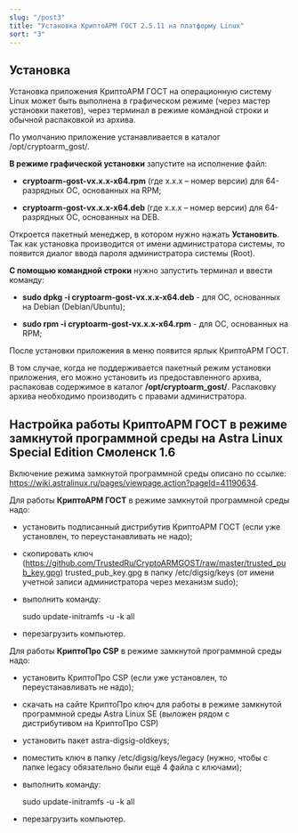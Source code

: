 ```yaml
---
slug: "/post3"
title: "Установка КриптоАРМ ГОСТ 2.5.11	на платформу Linux"
sort: "3"
---
```


## Установка 

Установка приложения КриптоАРМ ГОСТ на операционную систему Linux может быть
выполнена в графическом режиме (через мастер установки пакетов), через терминал
в режиме командной строки и обычной распаковкой из архива.

По умолчанию приложение устанавливается в каталог /opt/cryptoarm\_gost/.

**В режиме графической установки** запустите на исполнение файл:

   -  **cryptoarm-gost-vx.x.x-x64.rpm** (где x.x.x – номер версии) для
    64-разрядных ОС, основанных на RPM;

   -  **cryptoarm-gost-vx.x.x-x64.deb** (где x.x.x – номер версии) для
    64-разрядных ОС, основанных на DEB.

Откроется пакетный менеджер, в котором нужно нажать **Установить**. Так как
установка производится от имени администратора системы, то появится диалог ввода
пароля администратора системы (Root).

**С помощью командной строки** нужно запустить терминал и ввести команду:

 - **sudo dpkg -i cryptoarm-gost-vx.x.x-x64.deb** - для ОС, основанных на
    Debian (Debian/Ubuntu);

 -  **sudo rpm -i cryptoarm-gost-vx.x.x-x64.rpm** - для ОС, основанных на RPM;

После установки приложения в меню появится ярлык КриптоАРМ ГОСТ.

В том случае, когда не поддерживается пакетный режим установки приложения, его
можно установить из предоставленного архива, распаковав содержимое в каталог
**/opt/cryptoarm_gost/**. Распаковку архива необходимо производить с правами
администратора.

## Настройка работы КриптоАРМ ГОСТ в режиме замкнутой программной среды на Astra Linux Special Edition Смоленск 1.6

Включение режима замкнутой программной среды описано по ссылке:
<https://wiki.astralinux.ru/pages/viewpage.action?pageId=41190634>.

Для работы **КриптоАРМ ГОСТ** в режиме замкнутой программной среды надо:

-   установить подписанный дистрибутив КриптоАРМ ГОСТ (если уже установлен, то
    переустанавливать не надо);

-   скопировать ключ
    (<https://github.com/TrustedRu/CryptoARMGOST/raw/master/trusted_pub_key.gpg>)
    trusted_pub_key.gpg в папку /etc/digsig/keys (от имени учетной записи
    администратора через механизм sudo);

-   выполнить команду:

    sudo update-initramfs -u -k all

-   перезагрузить компьютер.

Для работы **КриптоПро CSP** в режиме замкнутой программной среды надо:

-   установить КриптоПро CSP (если уже установлен, то переустанавливать не
    надо);

-   скачать на сайте КриптоПро ключ для работы в режиме замкнутой программной
    среды Astra Linux SE (выложен рядом с дистрибутивом на КриптоПро CSP)

-   установить пакет astra-digsig-oldkeys;

-   поместить ключ в папку /etc/digsig/keys/legacy (нужно, чтобы с папке legacy
    обязательно были ещё 4 файла с ключами);

-   выполнить команду:

    sudo update-initramfs -u -k all

-   перезагрузить компьютер.
